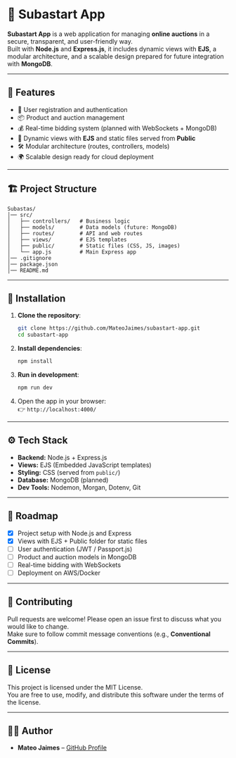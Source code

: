 # 🛒 Subastart App

**Subastart App** is a web application for managing **online auctions** in a secure, transparent, and user-friendly way.  
Built with **Node.js** and **Express.js**, it includes dynamic views with **EJS**, a modular architecture, and a scalable design prepared for future integration with **MongoDB**.

---

## 📌 Features

- 🔐 User registration and authentication  
- 📦 Product and auction management  
- 💰 Real-time bidding system (planned with WebSockets + MongoDB)  
- 🎨 Dynamic views with **EJS** and static files served from **Public**  
- 🛠️ Modular architecture (routes, controllers, models)  
- 🌍 Scalable design ready for cloud deployment  

---

## 🏗️ Project Structure

```
Subastas/
│── src/
│   ├── controllers/   # Business logic
│   ├── models/        # Data models (future: MongoDB)
│   ├── routes/        # API and web routes
│   ├── views/         # EJS templates
│   ├── public/        # Static files (CSS, JS, images)
│   └── app.js         # Main Express app
│── .gitignore
│── package.json
│── README.md
```

---

## 🚀 Installation

1. **Clone the repository**:
   ```bash
   git clone https://github.com/MateoJaimes/subastart-app.git
   cd subastart-app
   ```

2. **Install dependencies**:
   ```bash
   npm install
   ```

3. **Run in development**:
   ```bash
   npm run dev
   ```

4. Open the app in your browser:  
   👉 `http://localhost:4000/`

---

## ⚙️ Tech Stack

- **Backend:** Node.js + Express.js  
- **Views:** EJS (Embedded JavaScript templates)  
- **Styling:** CSS (served from `public/`)  
- **Database:** MongoDB (planned)  
- **Dev Tools:** Nodemon, Morgan, Dotenv, Git  

---

## 📌 Roadmap

- [x] Project setup with Node.js and Express  
- [x] Views with EJS + Public folder for static files  
- [ ] User authentication (JWT / Passport.js)  
- [ ] Product and auction models in MongoDB  
- [ ] Real-time bidding with WebSockets  
- [ ] Deployment on AWS/Docker  

---

## 🤝 Contributing

Pull requests are welcome! Please open an issue first to discuss what you would like to change.  
Make sure to follow commit message conventions (e.g., **Conventional Commits**).

---

## 📄 License

This project is licensed under the MIT License.  
You are free to use, modify, and distribute this software under the terms of the license.

---

## 👨‍💻 Author

- **Mateo Jaimes** – [GitHub Profile](https://github.com/MateoJaimes)
